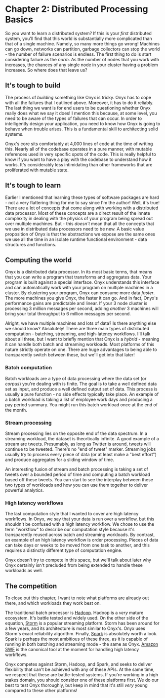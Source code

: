 # Chapter 2: Distributed Processing Basics

So you want to learn a distributed system? If this is your *first* distributed system, you'll find that this world is substantially more complicated than that of a single machine. Namely, so many more things go wrong! Machines can go down, networks can partition, garbage collectors can stop the world - the number of failure scenarios is endless. The first thing to do is start considering failure as the *norm*. As the number of nodes that you work with increases, the chances of any single node in your cluster having a problem increases. So where does that leave us?

## It's tough to build

The process of *building* something like Onyx is tricky. Onyx has to cope with all the failures that I outlined above. Moreover, it has to do it reliably. The last thing we want is for end users to be questioning whether Onyx really does what we say it does! I mention this because, at some level, you need to be aware of the types of failures that can occur. In order to intelligently design your application, you need to know how Onyx is going to behave when trouble arises. This is a fundamental skill to architecting solid systems.

Onyx's core sits comfortably at 4,000 lines of code at the time of writing this. Nearly all of the codebase operates in a pure manner, with mutable references used in very specific spots of the code. This is really helpful to know if you want to have a play with the codebase to understand how it works. It's considerably less intimidating than other frameworks that are proliferated with mutable state.

## It's tough to learn

Earlier I mentioned that learning these types of software packages are hard - not a very flattering thing for me to say since I'm the author! Well, it's true! There are a lot of concepts that come along with working with a distributed data processor. Most of these concepts are a direct result of the innate complexity in dealing with the physics of your program being spread out over multiple machines. But - this *doesn't* mean that all the concepts that we use in distributed data processors need to be new. A basic value proposition of Onyx is that the abstractions we expose are the same ones we use all the time in an isolate runtime functional environment - data structures and functions.

## Computing the world

Onyx is a distributed data processor. In its most basic terms, that means that you can write a program that transforms and aggregates data. Your program is built against a special interface. Onyx understands this interface and can automatically work with your program on multiple machines in a cluster. By clustering your program, Onyx can consume more data *faster*. The more machines you give Onyx, the faster it can go. And in fact, Onyx's performance gains are predictable and linear. If your 3 node cluster is processing 3 million messages per second, adding *another* 3 machines will bring your total throughput to 6 million messages per second.

Alright, we have multiple machines and lots of data? Is there anything else we should know? Absolutely! There are three main types of distributed computation - batching, streaming, and high-latency workflows. I'll talk about all three, but I want to briefly mention that Onyx is a *hybrid* - meaning it can handle both batch and streaming workloads. Most platforms of this nature strictly operate on one. There are huge advantages to being able to transparently switch between these, but we'll get into that later!

### Batch computation

Batch workloads are a type of data processing where the data set (or *corpus*) you're dealing with is finite. The goal is to take a well defined data set as input, and produce a well defined output set of data. This process is usually a pure function - no side effects typically take place. An example of a batch workload is taking a list of employee work days and producing a pay period summary. You might run this batch workload once at the end of the month.

### Stream processing

Stream processing lies on the opposite end of the data spectrum. In a streaming workload, the dataset is theortically infinite. A good example of a stream are tweets. Presumably, as long as Twitter is around, tweets will continue to be tweeted. There's no "end of tweet" marker. Streaming jobs usually try to process every piece of data (or at least make a "best effort") and produce aggregates for a sliding window of time.

An interesting fusion of stream and batch processing is taking a set of tweets over a bounded period of time and computing a batch workload based off these tweets. You can start to see the interplay between these two types of workloads and how you can use them together to deliver powerful analytics.

### High latency workflows

The last computation style that I wanted to cover are high latency workflows. In Onyx, we say that your data is run over a workflow, but this shouldn't be confused with a high latency workflow. We chose to use the term "workflow" to describe our computation style because it's transparently reused across batch and streaming workloads. By contrast, an example of an high latency workflow is order processing. Pieces of data can take days or weeks to be moved from one task to another, and this requires a distinctly different type of computation engine.

Onyx doesn't try to compete in this space, but we'll talk about later why Onyx certainly isn't precluded from being extended to handle these workloads as well.

## The competition

To close out this chapter, I want to note what platforms are already out there, and which workloads they work best on.

The traditional batch processor is [Hadoop](https://hadoop.apache.org/). Hadoop is a *very* mature ecosystem. It's battle tested and widely used. On the other side of the equation, [Storm](https://storm.apache.org/) is a popular streaming platform. Storm has been around for a few years, and its architecture is most similar to Onyx's. Onyx uses Storm's exact reliability algorithm. Finally, [Spark](https://spark.apache.org/) is absolutely worth a look. Spark is perhaps the most ambitious of these three, as it is capable of running in both batching and streaming mode - the same as Onyx. [Amazon SWF](http://aws.amazon.com/swf/) is the canonical tool at the moment for handling high latency workflows.

Onyx competes against Storm, Hadoop, and Spark, and seeks to deliver flexibility that can't be achieved with any of these APIs. At the same time, we respect that these are battle-tested systems. If you're working in a high stakes domain, you should consider one of these platforms first. We do our best to test Onyx thoroughly, but keep in mind that it's still *very* young compared to these other platforms!
